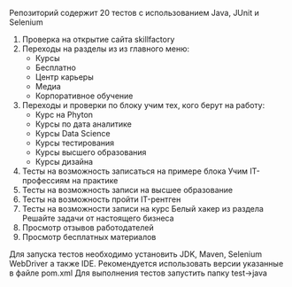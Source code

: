 Репозиторий содержит 20 тестов с использованием Java, JUnit и Selenium
1. Проверка на открытие сайта skillfactory
2. Переходы на разделы из из главного меню:
   - Курсы
   - Бесплатно
   - Центр карьеры
   - Медиа
   - Корпоративное обучение
3. Переходы и проверки по блоку учим тех, кого берут на работу:
   - Курс на Phyton
   - Курсы по дата аналитике
   - Курсы Data Science
   - Курсы тестирования
   - Курсы высшего образования
   - Курсы дизайна
4. Тесты на возможность записаться на примере блока Учим IT-профессиям на практике
5. Тесты на возможность записи на высшее образование
6. Тесты на возможность пройти IT-рентген
7. Тесты на возможности записи на курс Белый хакер из раздела Решайте задачи от настоящего бизнеса
8. Просмотр отзывов работодателей
9. Просмотр бесплатных материалов

Для запуска тестов  необходимо установить JDK, Maven, Selenium WebDriver а также IDE.
Рекомендуется использовать версии указанные в файле pom.xml
Для выполнения тестов запустить папку test->java